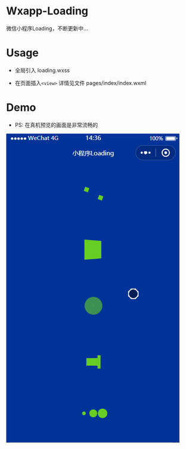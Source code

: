 # Wxapp-Loading
微信小程序Loading，不断更新中...

# Usage

* 全局引入 loading.wxss

* 在页面插入`<view>` 详情见文件 pages/index/index.wxml

# Demo
* PS: 在真机预览的画面是非常流畅的

![](demo.gif)
